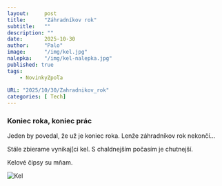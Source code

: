 ```yaml
---
layout:     post
title:      "Záhradníkov rok"
subtitle:   ""
description: ""
date:       2025-10-30
author:     "Palo"
image:      "/img/kel.jpg"
nalepka:	"/img/kel-nalepka.jpg"
published: true
tags:
    - NovinkyZpoľa
 
URL: "2025/10/30/Zahradnikov_rok"
categories: [ Tech]
---
```

### Koniec roka, koniec prác ###
Jeden by povedal, že už je koniec roka. Lenže záhradníkov rok nekončí...

Stále zbierame vynikaj[ci kel. S chaldnejším počasím je chutnejší.

Kelové čipsy su mňam. 


![Kel](/img/kel.jpg)
